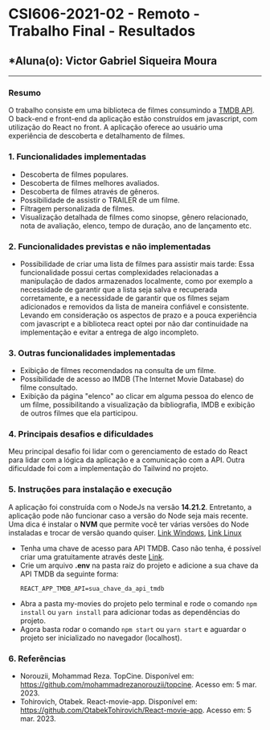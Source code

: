 # **CSI606-2021-02 - Remoto - Trabalho Final - Resultados**

## *Aluna(o): Victor Gabriel Siqueira Moura

--------------

### Resumo

O trabalho consiste em uma biblioteca de filmes consumindo a [TMDB API](https://developers.themoviedb.org/3/getting-started/introduction). O back-end e front-end da aplicação estão construídos em javascript, com utilização do React no front. A aplicação oferece ao usuário uma experiência de descoberta e detalhamento de filmes.

### 1. Funcionalidades implementadas

- Descoberta de filmes populares.
- Descoberta de filmes melhores avaliados.
- Descoberta de filmes através de gêneros.
- Possibilidade de assistir o TRAILER de um filme.
- Filtragem personalizada de filmes.
- Visualização detalhada de filmes como sinopse, gênero relacionado, nota de avaliação, elenco, tempo de duração, ano de lançamento etc.

### 2. Funcionalidades previstas e não implementadas

- Possibilidade de criar uma lista de filmes para assistir mais tarde: Essa funcionalidade possui certas complexidades relacionadas a manipulação de dados armazenados localmente, como por exemplo a necessidade de garantir que a lista seja salva e recuperada corretamente, e a necessidade de garantir que os filmes sejam adicionados e removidos da lista de maneira confiável e consistente. Levando em consideração os aspectos de prazo e a pouca experiência com javascript e a biblioteca react optei por não dar continuidade na implementação e evitar a entrega de algo incompleto.

### 3. Outras funcionalidades implementadas

- Exibição de filmes recomendados na consulta de um filme.
- Possibilidade de acesso ao IMDB (The Internet Movie Database) do filme consultado.
- Exibição da página "elenco" ao clicar em alguma pessoa do elenco de um filme, possibilitando a visualização da bibliografia, IMDB e exibição de outros filmes que ela participou.

### 4. Principais desafios e dificuldades

Meu principal desafio foi lidar com o gerenciamento de estado do React para lidar com a lógica da aplicação e a comunicação com a API. Outra dificuldade foi com a implementação do Tailwind no projeto. 

### 5. Instruções para instalação e execução

A aplicação foi construída com o NodeJs na versão **14.21.2**. Entretanto, a aplicação pode não funcionar caso a versão do Node seja mais recente. Uma dica é instalar o **NVM**  que permite você ter várias versões do Node instaladas e trocar de versão quando quiser. [Link Windows](https://github.com/coreybutler/nvm-windows/releases), [Link Linux](https://github.com/nvm-sh/nvm)

- Tenha uma chave de acesso para API TMDB. Caso não tenha, é possível criar uma gratuitamente através deste [Link](https://developers.themoviedb.org/3/getting-started/introduction).
- Crie um arquivo **.env** na pasta raiz do projeto e adicione a sua chave da API TMDB da seguinte forma:
    ```
    REACT_APP_TMDB_API=sua_chave_da_api_tmdb
    ```
- Abra a pasta my-movies do projeto pelo terminal e rode o comando `npm install` ou `yarn install` para adicionar todas as dependências do projeto.
- Agora basta rodar o comando `npm start` ou `yarn start` e aguardar o projeto ser inicializado no navegador (localhost).

### 6. Referências

- Norouzii, Mohammad Reza. TopCine. Disponível em: https://github.com/mohammadrezanorouzii/topcine. Acesso em: 5 mar. 2023.
- Tohirovich, Otabek. React-movie-app. Disponível em: https://github.com/OtabekTohirovich/React-movie-app. Acesso em: 5 mar. 2023.